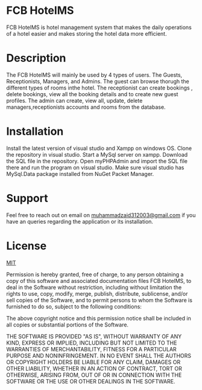 # FCB HotelMS
FCB HotelMS is hotel management system that makes the daily operations of a hotel easier and makes storing the hotel data more efficient.

# Description 
The FCB HotelMS will mainly be used by 4 types of users. The Guests, Receptionists, Managers, and Admins. The guest can browse thorugh the different types of rooms inthe hotel. The receptionist can create bookings , delete bookings, view all the booking details and to create new guest profiles. The admin can create, view all, update, delete managers,receptionists accounts and rooms from the database.

# Installation 
Install the latest version of visual studio and Xampp on windows OS. Clone the repository in visual studio. Start a MySql server on xampp. Download the SQL file in the repository. Open myPHPAdmin and import the SQL file there and run the program on visual studio. Make sure visual studio has MySql.Data package installed from NuGet Packet Manager.

# Support 
Feel free to reach out on email on muhammadzaid312003@gmail.com if you have an queries regarding the application or its installation.

# License
[MIT](https"//choosealicense.com/licenses/mit/)

Permission is hereby granted, free of charge, to any person obtaining a copy
of this software and associated documentation files FCB HotelMS, to deal
in the Software without restriction, including without limitation the rights
to use, copy, modify, merge, publish, distribute, sublicense, and/or sell
copies of the Software, and to permit persons to whom the Software is
furnished to do so, subject to the following conditions:

The above copyright notice and this permission notice shall be included in all
copies or substantial portions of the Software.

THE SOFTWARE IS PROVIDED "AS IS", WITHOUT WARRANTY OF ANY KIND, EXPRESS OR
IMPLIED, INCLUDING BUT NOT LIMITED TO THE WARRANTIES OF MERCHANTABILITY,
FITNESS FOR A PARTICULAR PURPOSE AND NONINFRINGEMENT. IN NO EVENT SHALL THE
AUTHORS OR COPYRIGHT HOLDERS BE LIABLE FOR ANY CLAIM, DAMAGES OR OTHER
LIABILITY, WHETHER IN AN ACTION OF CONTRACT, TORT OR OTHERWISE, ARISING FROM,
OUT OF OR IN CONNECTION WITH THE SOFTWARE OR THE USE OR OTHER DEALINGS IN THE
SOFTWARE.
